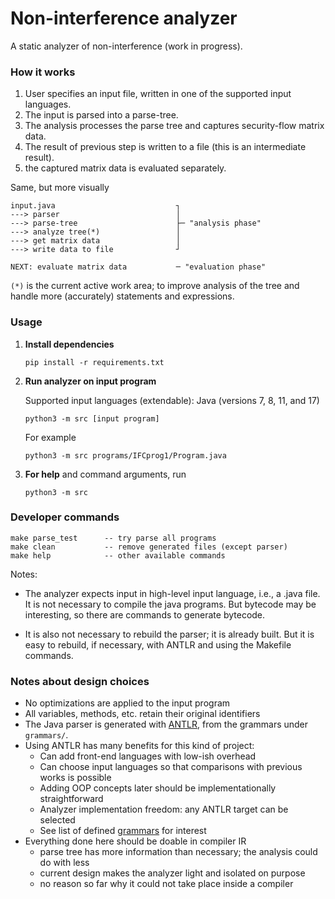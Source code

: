 # Non-interference analyzer 

A static analyzer of non-interference (work in progress).

### How it works

1. User specifies an input file, written in one of the supported input languages.
2. The input is parsed into a parse-tree.
3. The analysis processes the parse tree and captures security-flow matrix data.
4. The result of previous step is written to a file (this is an intermediate result).
5. the captured matrix data is evaluated separately. 

Same, but more visually

```
input.java                           ┐
---> parser                          │
---> parse-tree                      ├─ "analysis phase"
---> analyze tree(*)                 │  
---> get matrix data                 │
---> write data to file              ┘

NEXT: evaluate matrix data           ─ "evaluation phase"  
```

`(*)` is the current active work area; to improve analysis of the tree and handle more (accurately) statements and expressions.


### Usage


1. **Install dependencies**

   ```
   pip install -r requirements.txt
   ```

2. **Run analyzer on input program**

   Supported input languages (extendable): Java (versions 7, 8, 11, and 17)

   ```
   python3 -m src [input program]
   ```

   For example

   ```
   python3 -m src programs/IFCprog1/Program.java
   ```

3. **For help** and command arguments, run 

   ```
   python3 -m src
   ```
   
### Developer commands

```
make parse_test      -- try parse all programs
make clean           -- remove generated files (except parser)
make help            -- other available commands
```

Notes: 

* The analyzer expects input in high-level input language, i.e., a .java file. 
  It is not necessary to compile the java programs.
  But bytecode may be interesting, so there are commands to generate bytecode.

* It is also not necessary to rebuild the parser; it is already built.
  But it is easy to rebuild, if necessary, with ANTLR and using the Makefile commands.

### Notes about design choices

* No optimizations are applied to the input program
* All variables, methods, etc. retain their original identifiers
* The Java parser is generated with [ANTLR](https://www.antlr.org/), from the grammars under `grammars/`.
* Using ANTLR has many benefits for this kind of project:
  * Can add front-end languages with low-ish overhead 
  * Can choose input languages so that comparisons with previous works is possible 
  * Adding OOP concepts later should be implementationally straightforward
  * Analyzer implementation freedom: any ANTLR target can be selected
  * See list of defined [grammars](https://github.com/antlr/grammars-v4) for interest
* Everything done here should be doable in compiler IR
  * parse tree has more information than necessary; the analysis could do with less
  * current design makes the analyzer light and isolated on purpose 
  * no reason so far why it could not take place inside a compiler
    


